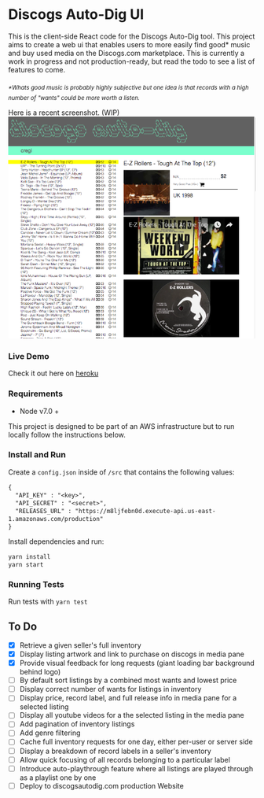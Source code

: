 # Discogs Auto-Dig UI
This is the client-side React code for the Discogs Auto-Dig tool. This project aims to create a web ui that enables users to more easily find good\* music and buy used media on the Discogs.com marketplace.  This is currently a work in progress and not production-ready, but read the todo to see a list of features to come.

<sub>*\*Whats good music is probably highly subjective but one idea is that records with a high number of "wants" could be more worth a listen.*</sub>

Here is a recent screenshot. (WIP)
![Screenshot](public/screenshot-8-28.png)

### Live Demo
Check it out here on [heroku](http://discogs-auto-dig.herokuapp.com)


### Requirements
- Node v7.0 +

This project is designed to be part of an AWS infrastructure but to run locally follow the instructions below.


### Install and Run

Create a `config.json` inside of `/src` that contains the following values:
```
{
  "API_KEY" : "<key>",
  "API_SECRET" : "<secret>",
  "RELEASES_URL" : "https://m8ljfebn0d.execute-api.us-east-1.amazonaws.com/production"
}
```
Install dependencies and run:
```
yarn install
yarn start
```

### Running Tests

Run tests with `yarn test`


## To Do
- [x] Retrieve a given seller's full inventory
- [x] Display listing artwork and link to purchase on discogs in media pane
- [x] Provide visual feedback for long requests (giant loading bar background behind logo)
- [ ] By default sort listings by a combined most wants and lowest price
- [ ] Display correct number of wants for listings in inventory
- [ ] Display price, record label, and full release info in media pane for a selected listing
- [ ] Display all youtube videos for a the selected listing in the media pane
- [ ] Add pagination of inventory listings
- [ ] Add genre filtering
- [ ] Cache full inventory requests for one day, either per-user or server side
- [ ] Display a breakdown of record labels in a seller's inventory
- [ ] Allow quick focusing of all records belonging to a particular label
- [ ] Introduce auto-playthrough feature where all listings are played through as a playlist one by one
- [ ] Deploy to discogsautodig.com production Website
